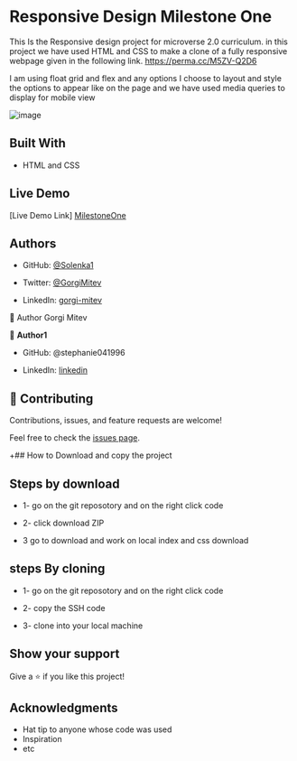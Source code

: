 # Responsive Design Milestone One

This Is the Responsive design project for microverse 2.0 curriculum. in this project we have used HTML and CSS to make a clone of a fully responsive webpage given in the following link. https://perma.cc/M5ZV-Q2D6

I am using float grid and flex and any options I choose to layout and style the options to appear like on the page and we have used media queries to display for mobile view 


![image](https://user-images.githubusercontent.com/70282171/108868739-2e5eb100-75ff-11eb-8cff-26e77cac16fc.png)


## Built With

- HTML and CSS

## Live Demo

[Live Demo Link] [MilestoneOne](https://stephanie041996.github.io/week2Milestone1/)


## Authors

* GitHub: [@Solenka1](https://github.com/Solenka1)

* Twitter: [@GorgiMitev](https://twitter.com/GorgiMitev)

* LinkedIn: [gorgi-mitev](https://www.linkedin.com/in/gorgi-mitev-a350311b8/)

👤 Author Gorgi Mitev

👤 **Author1**

* GitHub: @stephanie041996

* LinkedIn: [linkedin](https://www.linkedin.com/in/stephanie-sakuhuni-a81029140/)

## 🤝 Contributing

Contributions, issues, and feature requests are welcome!

Feel free to check the [issues page](issues/).

+## How to Download and copy the project

## Steps by download

* 1- go on the git reposotory and on the right click code

* 2- click download ZIP

* 3 go to download and work on local index and css download

## steps By cloning

* 1- go on the git reposotory and on the right click code

* 2- copy the SSH code 

* 3- clone into your local machine

## Show your support

Give a ⭐️ if you like this project!

## Acknowledgments

- Hat tip to anyone whose code was used
- Inspiration
- etc
